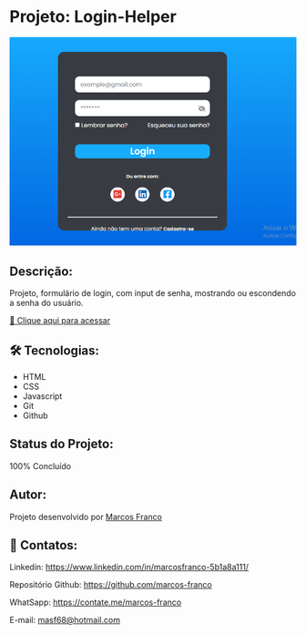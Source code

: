 #   Projeto: Login-Helper

![preview](./preview.png)

## Descrição:
Projeto, formulário de login, com input de senha, mostrando ou escondendo a senha do usuário.


[🔗 Clique aqui para acessar](https://marcos-franco.github.io/FormularioLogin/)


## 🛠 Tecnologias:

- HTML
- CSS
- Javascript
- Git
- Github

## Status do Projeto:
100% Concluído

## Autor:
Projeto desenvolvido por [Marcos Franco](https://www.linkedin.com/in/marcosfranco-5b1a8a111/)

## 💛 Contatos:

Linkedin: https://www.linkedin.com/in/marcosfranco-5b1a8a111/

Repositório Github: https://github.com/marcos-franco

WhatSapp: https://contate.me/marcos-franco

E-mail: masf68@hotmail.com
